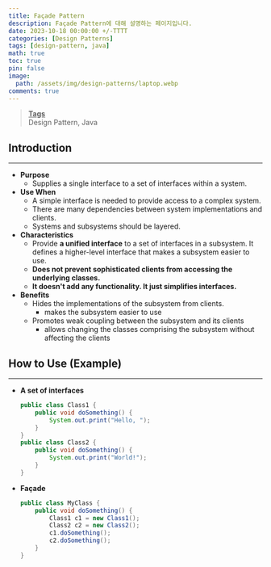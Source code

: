 ```yaml
---
title: Façade Pattern
description: Façade Pattern에 대해 설명하는 페이지입니다.
date: 2023-10-18 00:00:00 +/-TTTT
categories: [Design Patterns]
tags: [design-pattern, java]
math: true
toc: true
pin: false
image:
  path: /assets/img/design-patterns/laptop.webp
comments: true
---
```


<blockquote class="prompt-info"><p><strong><u>Tags</u></strong> <br />
Design Pattern, Java</p></blockquote>

## Introduction

<hr />

- **Purpose**
  - Supplies a single interface to a set of interfaces within a system.
- **Use When**
  - A simple interface is needed to provide access to a complex system.
  - There are many dependencies between system implementations and clients.
  - Systems and subsystems should be layered.
- **Characteristics**
  - Provide **a unified interface** to a set of interfaces in a subsystem. It defines a higher-level interface that makes a subsystem easier to use.
  - **Does not prevent sophisticated clients from accessing the underlying classes.**
  - **It doesn't add any functionality. It just simplifies interfaces.**
- **Benefits**
  - Hides the implementations of the subsystem from clients.
    - makes the subsystem easier to use
  - Promotes weak coupling between the subsystem and its clients
    - allows changing the classes comprising the subsystem without affecting the clients

## How to Use (Example)

<hr />

- **A set of interfaces**

  ```java
  public class Class1 {
      public void doSomething() {
          System.out.print("Hello, ");
      }
  }
  public class Class2 {
      public void doSomething() {
          System.out.print("World!");
      }
  }
  ```

- **Façade**
  ```java
  public class MyClass {
      public void doSomething() {
          Class1 c1 = new Class1();
          Class2 c2 = new Class2();
          c1.doSomething();
          c2.doSomething();
      }
  }
  ```
